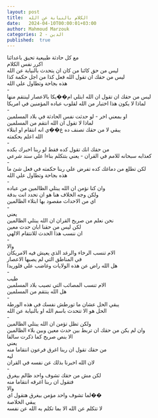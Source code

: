 ```yaml
---
layout: post
title:  الكلام بالنيابة عن الله
date:   2024-04-10T00:00:01+03:00
author: Mahmoud Marzouk
categories: 2 - الدين
published:  true
---
```

مع كل حادثة طبيعية تحيق باعدائنا\
اكرر نفس الكلام\
ليس من حق كائنا من كان ان يتحدث بالنيابة عن الله\
ليس من حقك ان تقول الله فعل كذا من اجل حكمة كذا\
هذه بجاحة وتطاول علي الله\
-\
ليس من حقك ان تقول ان الله ابتلي ام��يكا بالاعصار لينتقم
منها\
لماذا لا يكون هذا اختبار من الله لقلوب عباده المؤمنين في
امريكا\
-\
او بمعني اخر - لو حدثت نفس الحادثة في بلاد المسلمين\
لماذا لا تقول ان الله انتقم من المسلمين\
يبقي لا من حقك تصنف ده ع��ي انه انتقام او ابتلاء\
الله اعلم بحكمته\
-\
من حقك انك تقول كده فقط لو ربنا اخبرك بكده\
كعذابه سبحانه للامم في القران - يعني بتتكلم بناءا علي سند
شرعي\
-\
لكن تطلع من دماغك كده تفرض علي ربنا حكمته في فعل شئ ما\
هذه بجاحة وتطاول علي الله\
-\
وان كنا نؤمن ان الله يبتلي الظالمين من عباده\
ولكن وجه الخلاف هنا هو ان تحدد انت بدقة\
اي من الاحداث مقصود بها ابتلاء الظالمين\
-\
يعني\
نحن نعلم من صريح القران ان الله يبتلي الظالمين\
لكن ليس من حقنا ابان حدث معين\
ان ننسب هذا الحدث للانتقام الالهي\
-\
والا\
الام تنسب الرخاء والرغد الذي يعيش فيه الامريكان\
في المناطق التي لم يصبها الاعصار\
هل الله راض عن هذه الولايات وغاضب علي فلوريدا\
-\
طيب\
الام تنسب المصائب التي تصيب بلاد المسلمين\
هل الله ينتقم من المسلمين\
-\
يبقي الحل عشان ما تورطش نفسك في هذه الورطة\
الحل هو الا تتحدث باسم الله او بالنيابة عن الله\
-\
ولكن تظل تؤمن ان الله يبتلي الظالمين\
وان لم يكن من حقك ان تربط بين حدث معين وبين بلاء الظالمين\
الا بنص صريح كما ذكرت سالفا\
يعني\
من حقك تقول ان ربنا اغرق فرعون انتقاما منه\
ليه\
لان الله اخبرنا بذلك عن نفسه في القران\
-\
لكن مش من حقك تشوف واحد ظالم بيغرق\
فتقول ان ربنا اغرقه انتقاما منه\
والا\
لما تشوف واحد مؤمن بيغرق هتقول اي��\
يبقي الخلاصة\
لا تتكلم عن الله الا بما تكلم به الله عن نفسه
